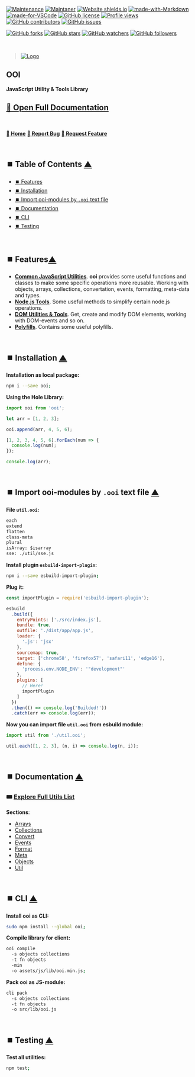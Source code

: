 <a name="top"></a>

[![Maintenance](https://img.shields.io/badge/Maintained%3F-yes-green.svg)](https://GitHub.com/Naereen/StrapDown.js/graphs/commit-activity) [![Maintaner](https://img.shields.io/badge/Maintainer-teniryte-blue)](https://img.shields.io/badge/maintainer-teniryte-blue) [![Website shields.io](https://img.shields.io/website-up-down-green-red/http/shields.io.svg)](https://ooi.sencort.com/) [![made-with-Markdown](https://img.shields.io/badge/Made%20with-Markdown-1f425f.svg)](http://commonmark.org) [![made-for-VSCode](https://img.shields.io/badge/Made%20for-VSCode-1f425f.svg)](https://code.visualstudio.com/) [![GitHub license](https://img.shields.io/github/license/Naereen/StrapDown.js.svg)](https://github.com/Naereen/StrapDown.js/blob/master/LICENSE) [![Profile views](https://gpvc.arturio.dev/teniryte)](https://gpvc.arturio.dev/teniryte) [![GitHub contributors](https://img.shields.io/github/contributors/teniryte/ooi.svg)](https://GitHub.com/teniryte/ooi/graphs/contributors/) [![GitHub issues](https://img.shields.io/github/issues/teniryte/ooi.svg)](https://GitHub.com/teniryte/ooi/issues/) 

[![GitHub forks](https://img.shields.io/github/forks/teniryte/ooi.svg?style=social&label=Fork&maxAge=2592000)](https://GitHub.com/teniryte/ooi/network/) [![GitHub stars](https://img.shields.io/github/stars/teniryte/ooi.svg?style=social&label=Star&maxAge=2592000)](https://GitHub.com/teniryte/ooi/stargazers/) [![GitHub watchers](https://img.shields.io/github/watchers/teniryte/ooi.svg?style=social&label=Watch&maxAge=2592000)](https://GitHub.com/teniryte/ooi/watchers/) [![GitHub followers](https://img.shields.io/github/followers/teniryte.svg?style=social&label=Follow&maxAge=2592000)](https://github.com/teniryte?tab=followers)

<br />

> [![Logo](https://cdn.sencort.com/icons/sencort/logo.png)](https://github.com/teniryte/ooi)

## **OOI**

**JavaScript Utility & Tools Library**

## [**🚀 Open Full Documentation**](./list.html)

<br />

[**🔸 Home**](./index.html) [**🔸 Report Bug**](https://github.com/teniryte/ooi) [**🔸 Request Feature**](https://github.com/teniryte/ooi/issues)

</p>

<br />

## ⏹️ Table of Contents <a href="#top">▲</a>

- [⏹️ Features](#features)
- [⏹️ Installation](#installation)
- [⏹️ Import ooi-modules by `.ooi` text file](#import)
- [⏹️ Documentation](#documentation)
- [⏹️ CLI](#cli)
- [⏹️ Testing](#testing)

<br />

## ⏹️ Features<a href="#top">▲</a>

- [**Common JavaScript Utilities**](./list.html#tags-common). **ooi** provides some useful functions and classes to make some specific operations more reusable. Working with objects, arrays, collections, convertation, events, formatting, meta-data and types.
- [**Node.js Tools**](./list.html#tags-node). Some useful methods to simplify certain node.js operations.
- [**DOM Utilities & Tools**](./list.html#tags-dom). Get, create and modify DOM elements, working with DOM-events and so on.
- [**Polyfills**](./list.html#tags-polyfills). Contains some useful polyfills.

<br />

## ⏹️ Installation <a href="#top">▲</a>

**Installation as local package:**

```sh
npm i --save ooi;
```

**Using the Hole Library:**

```javascript
import ooi from 'ooi';

let arr = [1, 2, 3];

ooi.append(arr, 4, 5, 6);

[1, 2, 3, 4, 5, 6].forEach(num => {
  console.log(num);
});

console.log(arr);
```

<br />

## ⏹️ Import ooi-modules by `.ooi` text file <a href="#top">▲</a>

**File `util.ooi`:**

```txt
each
extend
flatten
class-meta
plural
isArray: $isarray
sse: ./util/sse.js
```

**Install plugin `esbuild-import-plugin`:**

```sh
npm i --save esbuild-import-plugin;
```

**Plug it:**

```js
const importPlugin = require('esbuild-import-plugin');

esbuild
  .build({
    entryPoints: ['./src/index.js'],
    bundle: true,
    outfile: './dist/app/app.js',
    loader: {
      '.js': 'jsx'
    },
    sourcemap: true,
    target: ['chrome58', 'firefox57', 'safari11', 'edge16'],
    define: {
      'process.env.NODE_ENV': '"development"'
    },
    plugins: [
      // Here!
      importPlugin
    ]
  })
  .then(() => console.log('Builded!'))
  .catch(err => console.log(err));
```

**Now you can import file `util.ooi` from esbuild module:**

```js
import util from './util.ooi';

util.each([1, 2, 3], (n, i) => console.log(n, i));
```

<br />

## ⏹️ Documentation <a href="#top">▲</a>

### 🎟️ [**Explore Full Utils List**](./list.html)

**Sections**:

- [Arrays](./list.html#section-arrays)
- [Collections](./list.html#section-collections)
- [Convert](./list.html#section-convert)
- [Events](./list.html#section-events)
- [Format](./list.html#section-format)
- [Meta](./list.html#section-meta)
- [Objects](./list.html#section-objects)
- [Util](./list.html#section-util)

<br />

## ⏹️ CLI <a href="#top">▲</a>

**Install ooi as CLI:**

```sh
sudo npm install --global ooi;
```

**Compile library for client:**

```sh
ooi compile
  -s objects collections
  -t fn objects
  -min
  -o assets/js/lib/ooi.min.js;
```

**Pack ooi as JS-module:**

```sh
cli pack
  -s objects collections
  -t fn objects
  -o src/lib/ooi.js
```

<br />

## ⏹️ Testing <a href="#top">▲</a>

**Test all utilities:**

```sh
npm test;
```
